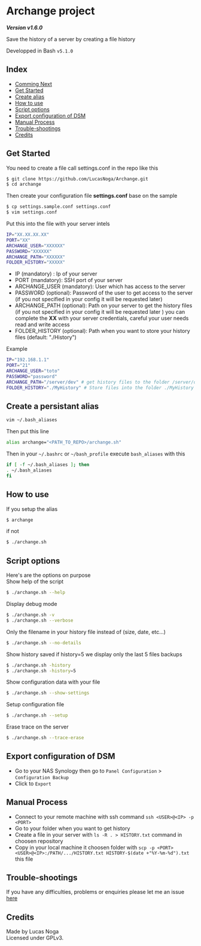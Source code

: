 # Archange project

**_Version v1.6.0_**

Save the history of a server by creating a file history

Developped in Bash `v5.1.0`

## Index

- [Comming Next](#comming-next)
- [Get Started](#get-started)
- [Create alias](#create-a-persistant-alias)
- [How to use](#how-to-use)
- [Script options](#script-options)
- [Export configuration of DSM](#export-configuration-of-dsm)
- [Manual Process](#manual-process)
- [Trouble-shootings](#trouble-shootings)
- [Credits](#credits)

## Get Started

You need to create a file call settings.conf in the repo like this

```bash
$ git clone https://github.com/LucasNoga/Archange.git
$ cd archange
```

Then create your configuration file **settings.conf** base on the sample

```bash
$ cp settings.sample.conf settings.conf
$ vim settings.conf
```

Put this into the file with your server intels

```bash
IP="XX.XX.XX.XX"
PORT="XX"
ARCHANGE_USER="XXXXXX"
PASSWORD="XXXXXX"
ARCHANGE_PATH="XXXXXX"
FOLDER_HISTORY="XXXXX"
```

- IP (mandatory) : Ip of your server
- PORT (mandatory): SSH port of your server
- ARCHANGE_USER (mandatory): User which has access to the server
- PASSWORD (optional): Password of the user to get access to the server (if you not specified in your config it will be requested later)
- ARCHANGE_PATH (optional): Path on your server to get the history files (if you not specified in your config it will be requested later )
  you can complete the **XX** with your server credentials, careful your user needs read and write access
- FOLDER_HISTORY (optional): Path when you want to store your history files (default: "./History")

Example

```bash
IP="192.168.1.1"
PORT="21"
ARCHANGE_USER="toto"
PASSWORD="password"
ARCHANGE_PATH="/server/dev" # get history files to the folder /server/dev
FOLDER_HISTORY="./MyHistory" # Store files into the folder ./MyHistory
```

## Create a persistant alias

```bash
vim ~/.bash_aliases
```

Then put this line

```bash
alias archange="<PATH_TO_REPO>/archange.sh"
```

Then in your `~/.bashrc` or `~/bash_profile` execute `bash_aliases` with this

```bash
if [ -f ~/.bash_aliases ]; then
. ~/.bash_aliases
fi
```

## How to use

If you setup the alias

```bash
$ archange
```

if not

```bash
$ ./archange.sh
```

## Script options

Here's are the options on purpose  
Show help of the script

```bash
$ ./archange.sh --help
```

Display debug mode

```bash
$ ./archange.sh -v
$ ./archange.sh --verbose
```

Only the filename in your history file instead of (size, date, etc...)

```bash
$ ./archange.sh --no-details
```

Show history saved if history=5 we display only the last 5 files backups

```bash
$ ./archange.sh -history
$ ./archange.sh -history=5
```

Show configuration data with your file

```bash
$ ./archange.sh --show-settings
```

Setup configuration file

```bash
$ ./archange.sh --setup
```

Erase trace on the server

```bash
$ ./archange.sh --trace-erase
```

## Export configuration of DSM

- Go to your NAS Synology then go to `Panel Configuration` > `Configuration Backup`
- Click to `Export`

## Manual Process

- Connect to your remote machine with ssh command `ssh <USER>@<IP> -p <PORT>`
- Go to your folder when you want to get history
- Create a file in your server with `ls -R . > HISTORY.txt` command in choosen repository
- Copy in your local machine it choosen folder with `scp -p <PORT> <USER>@<IP>:/PATH/.../HISTORY.txt HISTORY-$(date +"%Y-%m-%d").txt` this file

## Trouble-shootings

If you have any difficulties, problems or enquiries please let me an issue [here](https://github.com/LucasNoga/Archange/issues/new)

## Credits

Made by Lucas Noga  
Licensed under GPLv3.
